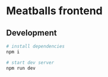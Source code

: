 # Meatballs frontend

## Development
```sh
# install dependencies
npm i

# start dev server
npm run dev
```
